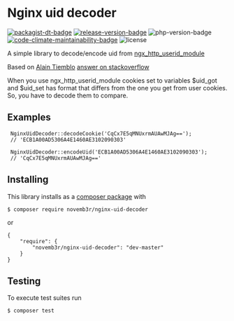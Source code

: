 # Nginx uid decoder
[![packagist-dt-badge]][packagist] [![release-version-badge]][packagist] ![php-version-badge] [![code-climate-maintainability-badge]][code-climate] ![license]

A simple library to decode/encode uid from [ngx_http_userid_module](http://nginx.org/en/docs/http/ngx_http_userid_module.html)

Based on [Alain Tiemblo](https://stackoverflow.com/users/731138/alain-tiemblo) [answer on stackoverflow](https://stackoverflow.com/a/48384806)

When you use ngx_http_userid_module cookies set to variables $uid_got and $uid_set has format that 
differs from the one you get from user cookies. So, you have to decode them to compare.

## Examples

```
 NginxUidDecoder::decodeCookie('CqCx7E5qMNUxrmAUAwMJAg==');
 // 'ECB1A00AD5306A4E1460AE3102090303'

 NginxUidDecoder::encodeUid('ECB1A00AD5306A4E1460AE3102090303');
 // 'CqCx7E5qMNUxrmAUAwMJAg=='
```

## Installing
This library installs as a [composer package](https://packagist.org/packages/novemb3r/nginx-uid-decoder) with

```
$ composer require novemb3r/nginx-uid-decoder
```
or 
```
{
    "require": {
        "novemb3r/nginx-uid-decoder": "dev-master"
    }
}
```

## Testing

To execute test suites run

```
$ composer test
```

<!-- Badges -->
[packagist-dt-badge]: https://img.shields.io/packagist/dt/novemb3r/nginx-uid-decoder.svg?style=flat-square
[release-version-badge]: https://img.shields.io/packagist/v/novemb3r/nginx-uid-decoder.svg?style=flat-square&label=release
[packagist]: https://packagist.org/packages/novemb3r/nginx-uid-decoder
[php-version-badge]: https://img.shields.io/packagist/php-v/suin/json.svg?style=flat-square
[code-climate]: https://codeclimate.com/github/Novemb3r/nginx-uid-decoder
[code-climate-maintainability-badge]: https://img.shields.io/codeclimate/maintainability/Novemb3r/nginx-uid-decoder.svg?style=flat-square
[license]: https://img.shields.io/badge/License-MIT-green.svg?style=flat-square